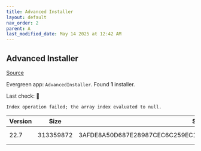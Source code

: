 ```yaml
---
title: Advanced Installer
layout: default
nav_order: 2
parent: A
last_modified_date: May 14 2025 at 12:42 AM
---
```


## Advanced Installer

[Source](https://www.advancedinstaller.com)

Evergreen app: `AdvancedInstaller`. Found **1** installer.

Last check: 🔴
```
Index operation failed; the array index evaluated to null.
```

| Version | Size      | Sha256                                                           | Type | URI                                                                                                                          |
| ------- | --------- | ---------------------------------------------------------------- | ---- | ---------------------------------------------------------------------------------------------------------------------------- |
| 22.7    | 313359872 | 3AFDE8A50D687E28987CEC6C259EC1DD417F2F1F8080B431800E19AEDBB50E1B | msi  | [https://www.advancedinstaller.com/downloads/22.7/advinst.msi](https://www.advancedinstaller.com/downloads/22.7/advinst.msi) |

